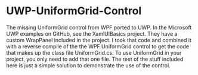 # UWP-UniformGrid-Control
The missing UniformGrid control from WPF ported to UWP. In the Microsoft UWP examples on GitHub, see the XamlUIBasics project. They have a custom WrapPanel included in the project.  I took that code and combined it with a reverse compile of the the WPF UniformGrid control to get the code that makes up the class file UniformGrid.cs. To use UniformGrid in your project, you only need to add that one file. The rest of the stuff included here is just a simple solution to demonstrate the use of the control.



